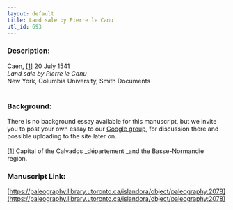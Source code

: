 ```yaml
---
layout: default
title: Land sale by Pierre le Canu
utl_id: 693
---
```


### Description:

Caen, <a id="_ftnref1">[[1]](#_ftn1)</a> 20 July 1541<br>
_Land sale by Pierre le Canu_<br>
New York, Columbia University, Smith Documents<br>
 <br>


### Background:

There is no background essay available for this manuscript, but we invite you to post your own essay to our [Google group](https://paleography.library.utoronto.ca/content/group-work), for discussion there and possible uploading to the site later on.<br><br>
<a id="_ftn1">[[1]](#_ftnref1)</a> Capital of the Calvados _département _and the Basse-Normandie region. <br>


### Manuscript Link:

[https://paleography.library.utoronto.ca/islandora/object/paleography:2078](https://paleography.library.utoronto.ca/islandora/object/paleography:2078)